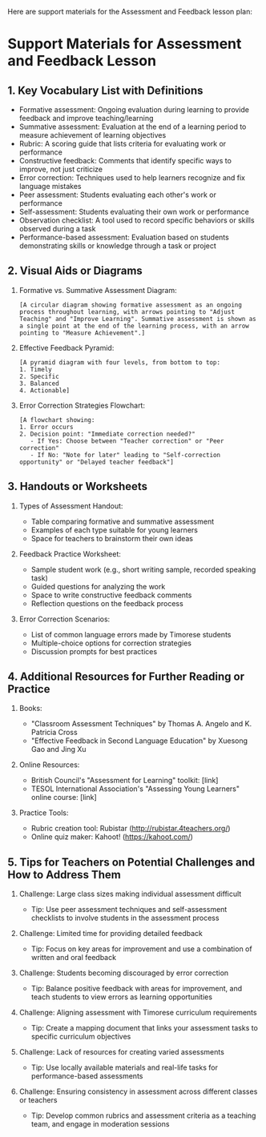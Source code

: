 Here are support materials for the Assessment and Feedback lesson plan:

# Support Materials for Assessment and Feedback Lesson

## 1. Key Vocabulary List with Definitions

- Formative assessment: Ongoing evaluation during learning to provide feedback and improve teaching/learning
- Summative assessment: Evaluation at the end of a learning period to measure achievement of learning objectives
- Rubric: A scoring guide that lists criteria for evaluating work or performance
- Constructive feedback: Comments that identify specific ways to improve, not just criticize
- Error correction: Techniques used to help learners recognize and fix language mistakes
- Peer assessment: Students evaluating each other's work or performance
- Self-assessment: Students evaluating their own work or performance
- Observation checklist: A tool used to record specific behaviors or skills observed during a task
- Performance-based assessment: Evaluation based on students demonstrating skills or knowledge through a task or project

## 2. Visual Aids or Diagrams

1. Formative vs. Summative Assessment Diagram:
   ```
   [A circular diagram showing formative assessment as an ongoing process throughout learning, with arrows pointing to "Adjust Teaching" and "Improve Learning". Summative assessment is shown as a single point at the end of the learning process, with an arrow pointing to "Measure Achievement".]
   ```

2. Effective Feedback Pyramid:
   ```
   [A pyramid diagram with four levels, from bottom to top:
   1. Timely
   2. Specific
   3. Balanced
   4. Actionable]
   ```

3. Error Correction Strategies Flowchart:
   ```
   [A flowchart showing:
   1. Error occurs
   2. Decision point: "Immediate correction needed?"
      - If Yes: Choose between "Teacher correction" or "Peer correction"
      - If No: "Note for later" leading to "Self-correction opportunity" or "Delayed teacher feedback"]
   ```

## 3. Handouts or Worksheets

1. Types of Assessment Handout:
   - Table comparing formative and summative assessment
   - Examples of each type suitable for young learners
   - Space for teachers to brainstorm their own ideas

2. Feedback Practice Worksheet:
   - Sample student work (e.g., short writing sample, recorded speaking task)
   - Guided questions for analyzing the work
   - Space to write constructive feedback comments
   - Reflection questions on the feedback process

3. Error Correction Scenarios:
   - List of common language errors made by Timorese students
   - Multiple-choice options for correction strategies
   - Discussion prompts for best practices

## 4. Additional Resources for Further Reading or Practice

1. Books:
   - "Classroom Assessment Techniques" by Thomas A. Angelo and K. Patricia Cross
   - "Effective Feedback in Second Language Education" by Xuesong Gao and Jing Xu

2. Online Resources:
   - British Council's "Assessment for Learning" toolkit: [link]
   - TESOL International Association's "Assessing Young Learners" online course: [link]

3. Practice Tools:
   - Rubric creation tool: Rubistar (http://rubistar.4teachers.org/)
   - Online quiz maker: Kahoot! (https://kahoot.com/)

## 5. Tips for Teachers on Potential Challenges and How to Address Them

1. Challenge: Large class sizes making individual assessment difficult
   - Tip: Use peer assessment techniques and self-assessment checklists to involve students in the assessment process

2. Challenge: Limited time for providing detailed feedback
   - Tip: Focus on key areas for improvement and use a combination of written and oral feedback

3. Challenge: Students becoming discouraged by error correction
   - Tip: Balance positive feedback with areas for improvement, and teach students to view errors as learning opportunities

4. Challenge: Aligning assessment with Timorese curriculum requirements
   - Tip: Create a mapping document that links your assessment tasks to specific curriculum objectives

5. Challenge: Lack of resources for creating varied assessments
   - Tip: Use locally available materials and real-life tasks for performance-based assessments

6. Challenge: Ensuring consistency in assessment across different classes or teachers
   - Tip: Develop common rubrics and assessment criteria as a teaching team, and engage in moderation sessions